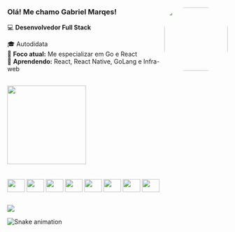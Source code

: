 ### Olá! Me chamo Gabriel Marqes! <img align="right"  height="145" style="border-radius:50px;" src="https://i.pinimg.com/originals/59/7d/91/597d910bf603b13c67149b8abaac55b2.gif"> <br/>

💻 **Desenvolvedor Full Stack**  

🎓 Autodidata  
🚀 **Foco atual:** Me especializar em Go e React  
🌱 **Aprendendo:** React, React Native, GoLang e Infra-web 



##

<div align="left">
   <img height="180em" src="https://github-readme-stats.vercel.app/api/top-langs/?username=gabrielmarquesjesus&layout=compact&langs_count=8&theme=dracula"/>
</div>

<br/>

<div style="display: inline_block"><br>
	<img align="center" height="30" width="40" src="https://cdn.jsdelivr.net/gh/devicons/devicon/icons/java/java-original.svg">
  	<img align="center" height="30" width="40" src="https://cdn.jsdelivr.net/gh/devicons/devicon@latest/icons/go/go-original.svg" />
	<img align="center" height="30" width="40" src="https://cdn.jsdelivr.net/gh/devicons/devicon/icons/javascript/javascript-original.svg">
	<img align="center" height="30" width="40" src="https://cdn.jsdelivr.net/gh/devicons/devicon/icons/typescript/typescript-original.svg">
  	<img align="center" height="30" width="40" src="https://cdn.jsdelivr.net/gh/devicons/devicon/icons/react/react-original.svg" />
  	<img align="center" height="30" width="40" src="https://cdn.jsdelivr.net/gh/devicons/devicon@latest/icons/postgresql/postgresql-original.svg" />
	<img align="center" height="30" width="40" src="https://cdn.jsdelivr.net/gh/devicons/devicon@latest/icons/docker/docker-original.svg"/>
  <img align="center" height="30" width="40" src="https://cdn.jsdelivr.net/gh/devicons/devicon@latest/icons/nginx/nginx-original.svg" />
          
  	
  ##
 
<div> 
  <a href="https://www.linkedin.com/in/analuizataveira" target="_blank"><img src="https://img.shields.io/badge/-LinkedIn-%230077B5?style=for-the-badge&logo=linkedin&logoColor=white" target="_blank"></a> 
 
  ![Snake animation](https://github.com/gabrielmarquesjesus/gabrielmarquesjesus/blob/output/github-contribution-grid-snake-dark.svg)
 
</div>
